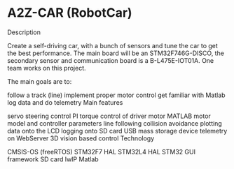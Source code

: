 # A2Z-CAR (RobotCar)
Description

Create a self-driving car, with a bunch of sensors and tune the car to get the best performance. The main board will be an STM32F746G-DISCO, the secondary sensor and communication board is a B-L475E-IOT01A. One team works on this project.

The main goals are to:

follow a track (line)
implement proper motor control
get familiar with Matlab
log data and do telemetry
Main features

servo steering control
PI torque control of driver motor
MATLAB motor model and controller parameters
line following
collision avoidance
plotting data onto the LCD
logging onto SD card
USB mass storage device
telemetry on WebServer
3D vision based control
Technology

CMSIS-OS (freeRTOS)
STM32F7 HAL
STM32L4 HAL
STM32 GUI framework
SD card
lwIP
Matlab
